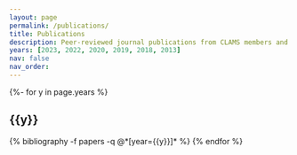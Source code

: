 ```yaml
---
layout: page
permalink: /publications/
title: Publications
description: Peer-reviewed journal publications from CLAMS members and Prof. Jiang
years: [2023, 2022, 2020, 2019, 2018, 2013]
nav: false
nav_order:
---
```

<!-- _pages/publications.md -->
<div class="publications">

{%- for y in page.years %}
  <h2 class="year">{{y}}</h2>
  {% bibliography -f papers -q @*[year={{y}}]* %}
{% endfor %}

</div>
